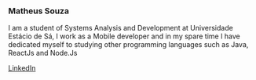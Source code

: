 ### Matheus Souza 

<!--
**MatheusSouzaPereira/MatheusSouzaPereira** is a ✨ _special_ ✨ repository because its `README.md` (this file) appears on your GitHub profile.

Here are some ideas to get you started:

- 🔭 I’m currently working on ...
- 🌱 I’m currently learning ...
- 👯 I’m looking to collaborate on ...
- 🤔 I’m looking for help with ...
- 💬 Ask me about ...
- 📫 How to reach me: ...
- 😄 Pronouns: ...
- ⚡ Fun fact: ...
-->

I am a student of Systems Analysis and Development at Universidade Estácio de Sá, I work as a Mobile developer and in my spare time I have dedicated myself to studying other programming languages ​​such as Java, ReactJs and Node.Js


[LinkedIn](https://www.linkedin.com/in/matheus-souza-pereira-da-silva/)


